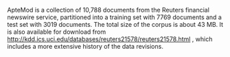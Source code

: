 
ApteMod is a collection of 10,788 documents from the Reuters financial
newswire service, partitioned into a training set with 7769 documents
and a test set with 3019 documents.  The total size of the corpus is
about 43 MB.  It is also available for download from
http://kdd.ics.uci.edu/databases/reuters21578/reuters21578.html ,
which includes a more extensive history of the data revisions.
